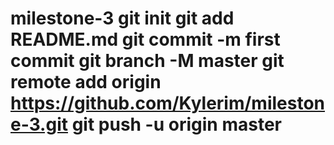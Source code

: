 # milestone-3 git init git add README.md git commit -m first commit git branch -M master git remote add origin https://github.com/Kylerim/milestone-3.git git push -u origin master
